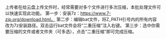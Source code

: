 上传者在给云盘上传文件时，经常需要对多个文件进行多次压缩，本批处理文件可以快速实现此功能。
第一步：安装7z：https://www.7-zip.org/download.html。
第二步：编辑bat文件，将Z_PATH引号内的所有内容改为7z安装路径。双击运行bat文件会将“二重压缩”注入右键。
第三步：选中你需要压缩的文件或者文件夹（可多选），点击“二重压缩”即可完成压缩。
